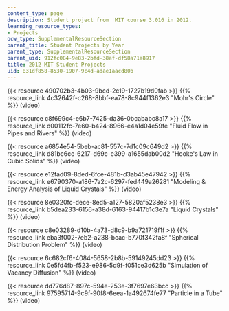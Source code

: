 ```yaml
---
content_type: page
description: Student project from  MIT course 3.016 in 2012.
learning_resource_types:
- Projects
ocw_type: SupplementalResourceSection
parent_title: Student Projects by Year
parent_type: SupplementalResourceSection
parent_uid: 912fc084-9e83-2bfd-38af-df58a71a8917
title: 2012 MIT Student Projects
uid: 831df858-8530-1907-9c4d-adae1aacd80b
---
```


{{< resource 490702b3-4b03-9bcd-2c19-1727b19d0fab >}} {{% resource_link 4c32642f-c268-8bbf-ea78-8c944f1362e3 "Mohr's Circle" %}} (video)

{{< resource c8f699c4-e6b7-7425-da36-0bcababc8a17 >}} {{% resource_link d00112fc-7e60-b424-8966-e4a1d04e59fe "Fluid Flow in Pipes and Rivers" %}} (video)

{{< resource a6854e54-5beb-ac81-557c-7d1c09c649d2 >}} {{% resource_link d81bc6cc-6217-d69c-e399-a1655dab00d2 "Hooke's Law in Cubic Solids" %}} (video)

{{< resource e12fad09-8ded-6fce-481b-d3ab45e47942 >}} {{% resource_link e6790370-a186-7a2c-6297-fed449a26281 "Modeling & Energy Analysis of Liquid Crystals" %}} (video)

{{< resource 8e0320fc-dece-8ed5-a127-5820af5238e3 >}} {{% resource_link b5dea233-6156-a38d-6163-94417b1c3e7a "Liquid Crystals" %}} (video)

{{< resource c8e03289-d10b-4a73-d8c9-b9a721719f1f >}} {{% resource_link eba3f002-7eb2-a238-bcac-b770f342fa8f "Spherical Distribution Problem" %}} (video)

{{< resource 6c682cf6-4084-5658-2b8b-59149245dd23 >}} {{% resource_link 0e5fd4fb-f523-e986-5d9f-f051ce3d625b "Simulation of Vacancy Diffusion" %}} (video)

{{< resource dd776d87-897c-594e-253e-3f7697e63bcc >}} {{% resource_link 97595714-9c9f-90f8-6eea-1a492674fe77 "Particle in a Tube" %}} (video)